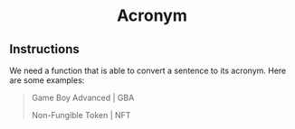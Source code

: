 <h1 align="middle"> Acronym </h1>

## Instructions

We need a function that is able to convert a sentence to its acronym.
Here are some examples:

> Game Boy Advanced | GBA
>
> Non-Fungible Token | NFT
